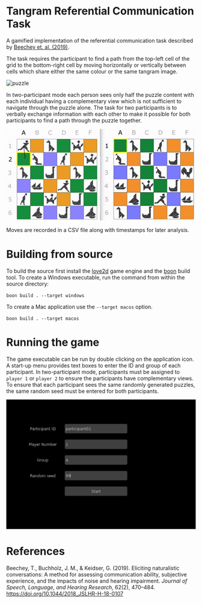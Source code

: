 # Tangram Referential Communication Task

A gamified implementation of the referential communication task described by [Beechey et. al. (2019)](https://doi.org/10.1044/2018_JSLHR-H-18-0107).

The task requires the participant to find a path from the top-left cell of the grid to the bottom-right cell by moving horizontally or vertically between cells which share either the same colour or the same tangram image.

![puzzle](https://github.com/timbeechey/tangram/blob/main/puzzle.gif)

In two-participant mode each person sees only half the puzzle content with each individual having a complementary view which is not sufficient to navigate through the puzzle alone. The task for two participants is to verbally exchange information with each other to make it possible for both participants to find a path through the puzzle together.

![two-player](https://github.com/timbeechey/tangram/blob/main/two-player.gif)

Moves are recorded in a CSV file along with timestamps for later analysis.

# Building from source

To build the source first install the [love2d](https://www.love2d.org/) game engine and the [boon](https://github.com/camchenry/boon) build tool. To create a Windows executable, run the command from within the source directory:

```
boon build . --target windows
```

To create a Mac application use the `--target macos` option.

```
boon build . --target macos
```

# Running the game

The game executable can be run by double clicking on the application icon. A start-up menu provides text boxes to enter the ID and group of each participant. In two-participant mode, participants must be assigned to `player 1` or `player 2` to ensure the participants have complementary views. To ensure that each participant sees the same randomly generated puzzles, the same random seed must be entered for both participants.



![game_menu](https://github.com/timbeechey/tangram/blob/main/game_menu.jpg)

# References

Beechey, T., Buchholz, J. M., & Keidser, G. (2019). Eliciting naturalistic conversations: A method for assessing communication ability, subjective experience, and the impacts of noise and hearing impairment. _Journal of Speech, Language, and Hearing Research_, 62(2), 470–484. https://doi.org/10.1044/2018_JSLHR-H-18-0107
